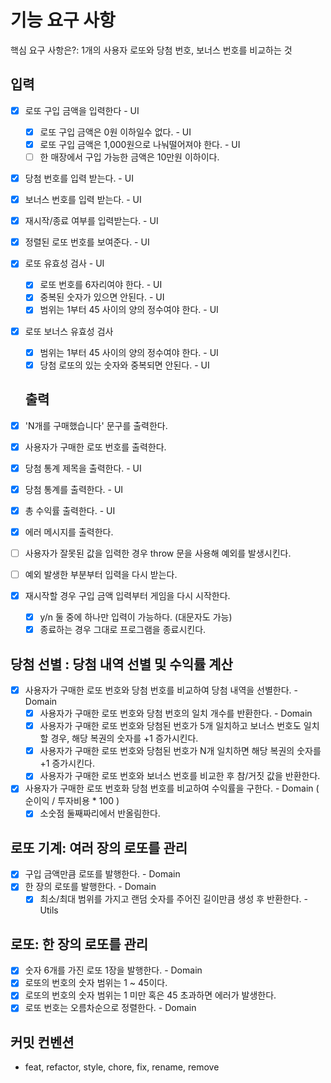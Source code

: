 # 기능 요구 사항

핵심 요구 사항은?: 1개의 사용자 로또와 당첨 번호, 보너스 번호를 비교하는 것

## 입력

- [x] 로또 구입 금액을 입력한다 - UI
  - [x] 로또 구입 금액은 0원 이하일수 없다. - UI
  - [x] 로또 구입 금액은 1,000원으로 나눠떨어져야 한다. - UI
  - [ ] 한 매장에서 구입 가능한 금액은 10만원 이하이다.
- [x] 당첨 번호를 입력 받는다. - UI
- [x] 보너스 번호를 입력 받는다. - UI
- [x] 재시작/종료 여부를 입력받는다. - UI
- [x] 정렬된 로또 번호를 보여준다. - UI
- [x] 로또 유효성 검사 - UI
  - [x] 로또 번호를 6자리여야 한다. - UI
  - [x] 중복된 숫자가 있으면 안된다. - UI
  - [x] 범위는 1부터 45 사이의 양의 정수여야 한다. - UI
- [x] 로또 보너스 유효성 검사
  - [x] 범위는 1부터 45 사이의 양의 정수여야 한다. - UI
  - [x] 당첨 로또의 있는 숫자와 중복되면 안된다. - UI

  ## 출력

- [x] 'N개를 구매했습니다' 문구를 출력한다.
- [x] 사용자가 구매한 로또 번호를 출력한다.
- [x] 당첨 통계 제목을 출력한다. - UI
- [x] 당첨 통계를 출력한다. - UI
- [x] 총 수익률 출력한다. - UI

- [x] 에러 메시지를 출력한다.
- [ ] 사용자가 잘못된 값을 입력한 경우 throw 문을 사용해 예외를 발생시킨다.
- [ ] 예외 발생한 부분부터 입력을 다시 받는다.

- [x] 재시작할 경우 구입 금액 입력부터 게임을 다시 시작한다.
  - [x] y/n 둘 중에 하나만 입력이 가능하다. (대문자도 가능)
  - [x] 종료하는 경우 그대로 프로그램을 종료시킨다.

## 당첨 선별 : 당첨 내역 선별 및 수익률 계산

- [x] 사용자가 구매한 로또 번호와 당첨 번호를 비교하여 당첨 내역을 선별한다. - Domain
  - [x] 사용자가 구매한 로또 번호와 당첨 번호의 일치 개수를 반환한다. - Domain
  - [x] 사용자가 구매한 로또 번호와 당첨된 번호가 5개 일치하고 보너스 번호도 일치할 경우, 해당 복권의 숫자를 +1 증가시킨다.
  - [x] 사용자가 구매한 로또 번호와 당첨된 번호가 N개 일치하면 해당 복권의 숫자를 +1 증가시킨다.
  - [x] 사용자가 구매한 로또 번호와 보너스 번호를 비교한 후 참/거짓 값을 반환한다.
- [x] 사용자가 구매한 로또 번호화 당첨 번호를 비교하여 수익률을 구한다. - Domain ( 순이익 / 투자비용 * 100 )
  - [x] 소숫점 둘째짜리에서 반올림한다.

## 로또 기계: 여러 장의 로또를 관리

- [x] 구입 금액만큼 로또를 발행한다. - Domain
- [x] 한 장의 로또를 발행한다. - Domain
  - [x] 최소/최대 범위를 가지고 랜덤 숫자를 주어진 길이만큼 생성 후 반환한다. - Utils

## 로또: 한 장의 로또를 관리

- [x] 숫자 6개를 가진 로또 1장을 발행한다. - Domain
- [x] 로또의 번호의 숫자 범위는 1 ~ 45이다.
- [x] 로또의 번호의 숫자 범위는 1 미만 혹은 45 초과하면 에러가 발생한다.
- [x] 로또 번호는 오름차순으로 정렬한다. - Domain

## 커밋 컨벤션

- feat, refactor, style, chore, fix, rename, remove
